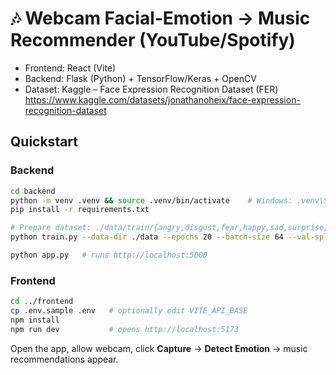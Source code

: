 # 🎶 Webcam Facial-Emotion → Music Recommender (YouTube/Spotify)

- Frontend: React (Vite)
- Backend: Flask (Python) + TensorFlow/Keras + OpenCV
- Dataset: Kaggle – Face Expression Recognition Dataset (FER) https://www.kaggle.com/datasets/jonathanoheix/face-expression-recognition-dataset

## Quickstart
### Backend
```bash
cd backend
python -m venv .venv && source .venv/bin/activate    # Windows: .venv\Scripts\activate
pip install -r requirements.txt

# Prepare dataset: ./data/train/{angry,disgust,fear,happy,sad,surprise,neutral}/*.png
python train.py --data-dir ./data --epochs 20 --batch-size 64 --val-split 0.15

python app.py   # runs http://localhost:5000
```

### Frontend
```bash
cd ../frontend
cp .env.sample .env   # optionally edit VITE_API_BASE
npm install
npm run dev           # opens http://localhost:5173
```

Open the app, allow webcam, click **Capture** → **Detect Emotion** → music recommendations appear.
